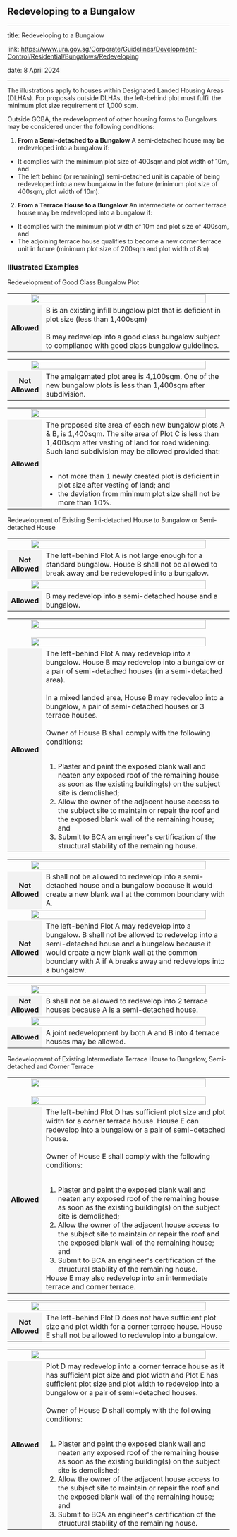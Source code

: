## Redeveloping to a Bungalow
---
title: Redeveloping to a Bungalow

link: https://www.ura.gov.sg/Corporate/Guidelines/Development-Control/Residential/Bungalows/Redeveloping

date: 8 April 2024

---


The illustrations apply to houses within Designated Landed Housing Areas (DLHAs). For proposals outside DLHAs, the left-behind plot must fulfil the minimum plot size requirement of 1,000 sqm.

Outside GCBA, the redevelopment of other housing forms to Bungalows may be considered under the following conditions:

1.  **From a Semi-detached to a Bungalow**
A semi-detached house may be redeveloped into a bungalow if:

-   It complies with the minimum plot size of 400sqm and plot width of 10m, and
-   The left behind (or remaining) semi-detached unit is capable of being redeveloped into a new bungalow in the future (minimum plot size of 400sqm, plot width of 10m).

2.  **From a Terrace House to a Bungalow**
An intermediate or corner terrace house may be redeveloped into a bungalow if:

-   It complies with the minimum plot width of 10m and plot size of 400sqm, and
-   The adjoining terrace house qualifies to become a new corner terrace unit in future (minimum plot size of 200sqm and plot width of 8m)

### Illustrated Examples

Redevelopment of Good Class Bungalow Plot

<table width="100%"><tbody><tr><td colspan="2" style="text-align: center;"><img alt="" style="width: 90%;" src="/-/media/Corporate/Guidelines/Development-control/Redevelopment/LH_Fig6_Redevelopment_A_A.jpg"></td></tr><tr><td style="background-color: #f2f2f2; width: 10%; text-align: center;"><strong>Allowed</strong></td><td style="width: 90%;">B is an existing infill bungalow plot that is deficient in plot size (less than 1,400sqm)<br><br>B may redevelop into a good class bungalow subject to compliance with good class bungalow guidelines.</td></tr></tbody></table>

  
  

<table width="100%"><tbody><tr><td colspan="2" style="text-align: center;"><img alt="" style="width: 90%;" src="/-/media/Corporate/Guidelines/Development-control/Redevelopment/LH_Fig6_Redevelopment_C_NA.jpg"></td></tr><tr><td style="background-color: #f2f2f2; width: 10%; text-align: center;"><strong>Not Allowed</strong></td><td style="width: 90%;">The amalgamated plot area is 4,100sqm. One of the new bungalow plots is less than 1,400sqm after subdivision.</td></tr></tbody></table>

  
  

<table width="100%"><tbody><tr><td colspan="2" style="text-align: center;"><img alt="" style="width: 90%;" src="/-/media/Corporate/Guidelines/Development-control/Redevelopment/LH_Fig6_Redevelopment_F_A.jpg"></td></tr><tr><td style="background-color: #f2f2f2; width: 10%; text-align: center;"><strong>Allowed</strong></td><td style="width: 90%;">The proposed site area of each new bungalow plots A &amp; B, is 1,400sqm. The site area of Plot C is less than 1,400sqm after vesting of land for road widening. Such land subdivision may be allowed provided that:<br><br><ul style="margin-bottom: 0px;"><li>not more than 1 newly created plot is deficient in plot size after vesting of land; and</li><li>the deviation from minimum plot size shall not be more than 10%.</li></ul></td></tr></tbody></table>

Redevelopment of Existing Semi-detached House to Bungalow or Semi-detached House

<table style="width: 100%;"><tbody><tr><td colspan="2" style="text-align: center;"><img alt="" style="width: 90%;" src="/-/media/Corporate/Guidelines/Development-control/Redevelopment/LH_Fig171_Redevelopment_A1_NA.jpg"></td></tr><tr><td style="background-color: #f2f2f2; width: 10%; text-align: center;"><strong>Not Allowed</strong></td><td style="width: 90%;">The left-behind Plot A is not large enough for a standard bungalow. House B shall not be allowed to break away and be redeveloped into a bungalow.</td></tr><tr><td style="width: 10%; text-align: center;" colspan="2"><img alt="" style="width: 90%;" src="/-/media/Corporate/Guidelines/Development-control/Redevelopment/LH_Fig171_Redevelopment_A2_A.jpg?h=876&amp;w=2201"></td></tr><tr><td style="background-color: #f2f2f2; width: 10%; text-align: center;"><strong>Allowed</strong></td><td style="width: 90%;">B may redevelop into a semi-detached house and a bungalow.</td></tr></tbody></table>

  
  

<table width="100%"><tbody><tr><td colspan="2" style="text-align: center;"><img alt="" src="/-/media/Corporate/Guidelines/Development-control/Redevelopment/LH_Fig171_Redevelopment_C1_A.jpg?h=876&amp;w=2580" style="width: 90%;"><br><br><img alt="" style="width: 90%;" src="/-/media/Corporate/Guidelines/Development-control/Redevelopment/LH_Fig171_Redevelopment_C2_A.jpg?h=876&amp;w=2580"></td></tr><tr><td style="background-color: #f2f2f2; width: 10%; text-align: center;"><strong>Allowed</strong></td><td style="width: 90%;">The left-behind Plot A may redevelop into a bungalow. House B may redevelop into a bungalow or a pair of semi-detached houses (in a semi-detached area).<br><br>In a mixed landed area, House B may redevelop into a bungalow, a pair of semi-detached houses or 3 terrace houses.<br><br>Owner of House B shall comply with the following conditions:<br><br><ol style="margin-bottom: 0px;"><li>Plaster and paint the exposed blank wall and neaten any exposed roof of the remaining house as soon as the existing building(s) on the subject site is demolished;</li><li>Allow the owner of the adjacent house access to the subject site to maintain or repair the roof and the exposed blank wall of the remaining house; and</li><li>Submit to BCA an engineer's certification of the structural stability of the remaining house.</li></ol></td></tr></tbody></table>

  
  

<table style="width: 100%;"><tbody><tr><td colspan="2" style="text-align: center;"><img alt="" style="width: 90%;" src="/-/media/Corporate/Guidelines/Development-control/Redevelopment/LH_Fig175_Redevelopment_A_NA.jpg?h=876&amp;w=2580"></td></tr><tr><td style="background-color: #f2f2f2; width: 10%; text-align: center;"><strong>Not Allowed</strong></td><td style="width: 90%;">B shall not be allowed to redevelop into a semi-detached house and a bungalow because it would create a new blank wall at the common boundary with A.</td></tr><tr><td style="width: 10%; text-align: center;" colspan="2"><img alt="" src="/-/media/Corporate/Guidelines/Development-control/Redevelopment/LH_Fig175_Redevelopment_A_NA.jpg?h=876&amp;w=2580" style="width: 90%;"></td></tr><tr><td style="background-color: #f2f2f2; width: 10%; text-align: center;"><strong>Not Allowed</strong></td><td style="width: 90%;">The left-behind Plot A may redevelop into a bungalow. B shall not be allowed to redevelop into a semi-detached house and a bungalow because it would create a new blank wall at the common boundary with A if A breaks away and redevelops into a bungalow.</td></tr></tbody></table>

  
  

<table style="width: 100%;"><tbody><tr><td colspan="2" style="text-align: center;"><img alt="" style="width: 90%;" src="/-/media/Corporate/Guidelines/Development-control/Redevelopment/LH_Fig174_Redevelopment_A1_NA.jpg"></td></tr><tr><td style="background-color: #f2f2f2; width: 10%; text-align: center;"><strong>Not Allowed</strong></td><td style="width: 90%;">B shall not be allowed to redevelop into 2 terrace houses because A is a semi-detached house.</td></tr><tr><td style="width: 10%; text-align: center;" colspan="2"><img alt="" style="width: 90%;" src="/-/media/Corporate/Guidelines/Development-control/Redevelopment/LH_Fig174_Redevelopment_A2_A.jpg"></td></tr><tr><td style="background-color: #f2f2f2; width: 10%; text-align: center;"><strong>Allowed</strong></td><td style="width: 90%;">A joint redevelopment by both A and B into 4 terrace houses may be allowed.</td></tr></tbody></table>

Redevelopment of Existing Intermediate Terrace House to Bungalow, Semi-detached and Corner Terrace

<table width="100%"><tbody><tr><td colspan="2" style="text-align: center;"><img alt="" style="width: 90%;" src="/-/media/Corporate/Guidelines/Development-control/Redevelopment/LH_Fig172_Redevelopment_A1_A.jpg"><br><br><img alt="" style="width: 90%;" src="/-/media/Corporate/Guidelines/Development-control/Redevelopment/LH_Fig172_Redevelopment_A2_A.jpg?h=876&amp;w=2906"></td></tr><tr><td style="background-color: #f2f2f2; width: 10%; text-align: center;"><strong>Allowed</strong></td><td style="width: 90%;">The left-behind Plot D has sufficient plot size and plot width for a corner terrace house. House E can redevelop into a bungalow or a pair of semi-detached house.<br><br>Owner of House E shall comply with the following conditions:<br><br><ol style="margin-bottom: 0px;"><li>Plaster and paint the exposed blank wall and neaten any exposed roof of the remaining house as soon as the existing building(s) on the subject site is demolished;</li><li>Allow the owner of the adjacent house access to the subject site to maintain or repair the roof and the exposed blank wall of the remaining house; and</li><li>Submit to BCA an engineer's certification of the structural stability of the remaining house.</li></ol>House E may also redevelop into an intermediate terrace and corner terrace.</td></tr></tbody></table>

  
  

<table width="100%"><tbody><tr><td colspan="2" style="text-align: center;"><img alt="" style="width: 90%;" src="/-/media/Corporate/Guidelines/Development-control/Redevelopment/LH_Fig172_Redevelopment_B_NA.jpg"></td></tr><tr><td style="background-color: #f2f2f2; width: 10%; text-align: center;"><strong>Not Allowed</strong></td><td style="width: 90%;">The left-behind Plot D does not have sufficient plot size and plot width for a corner terrace house. House E shall not be allowed to redevelop into a bungalow.</td></tr></tbody></table>

  
  

<table width="100%"><tbody><tr><td colspan="2" style="text-align: center;"><img alt="" style="width: 90%;" src="/-/media/Corporate/Guidelines/Development-control/Redevelopment/LH_Fig173_Redevelopment_B_A.jpg"></td></tr><tr><td style="background-color: #f2f2f2; width: 10%; text-align: center;"><strong>Allowed</strong></td><td style="width: 90%;">Plot D may redevelop into a corner terrace house as it has sufficient plot size and plot width and Plot E has sufficient plot size and plot width to redevelop into a bungalow or a pair of semi-detached houses.<br><br>Owner of House D shall comply with the following conditions:<br><br><ol style="margin-bottom: 0px;"><li>Plaster and paint the exposed blank wall and neaten any exposed roof of the remaining house as soon as the existing building(s) on the subject site is demolished;</li><li>Allow the owner of the adjacent house access to the subject site to maintain or repair the roof and the exposed blank wall of the remaining house; and</li><li>Submit to BCA an engineer's certification of the structural stability of the remaining house.</li></ol></td></tr></tbody></table>



